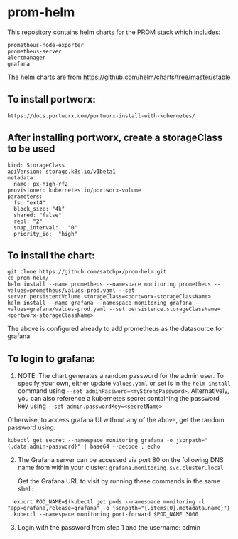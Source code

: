 # prom-helm
This repository contains helm charts for the PROM stack which includes:
```
prometheus-node-exporter
prometheus-server
alertmanager
grafana
```

The helm charts are from https://github.com/helm/charts/tree/master/stable


## To install portworx:
```
https://docs.portworx.com/portworx-install-with-kubernetes/
```

##  After installing portworx, create a storageClass to be used
```
kind: StorageClass
apiVersion: storage.k8s.io/v1beta1
metadata:
  name: px-high-rf2
provisioner: kubernetes.io/portworx-volume
parameters:
  fs: "ext4"
  block_size: "4k"
  shared: "false"
  repl: "2"
  snap_interval:   "0"
  priority_io:  "high"
```

## To install the chart:
```
git clone https://github.com/satchpx/prom-helm.git
cd prom-helm/
helm install --name prometheus --namespace monitoring prometheus --values=prometheus/values-prod.yaml --set server.persistentVolume.storageClass=<portworx-storageClassName>
helm install --name grafana --namespace monitoring grafana --values=grafana/values-prod.yaml --set persistence.storageClassName=<portworx-storageClassName>
```
The above is configured already to add prometheus as the datasource for grafana.

## To login to grafana:
1. NOTE: The chart generates a random password for the admin user. To specify your own, either update `values.yaml` or set is in the `helm install` command using `--set adminPassword=<myStrongPassword>`. Alternatively, you can also reference a kubernetes secret containing the password key using `--set admin.passwordKey=<secretName>`

  Otherwise, to access grafana UI without any of the above, get the random password using:
```
kubectl get secret --namespace monitoring grafana -o jsonpath="{.data.admin-password}" | base64 --decode ; echo
```
2. The Grafana server can be accessed via port 80 on the following DNS name from within your cluster: `grafana.monitoring.svc.cluster.local`

   Get the Grafana URL to visit by running these commands in the same shell:
```
  export POD_NAME=$(kubectl get pods --namespace monitoring -l "app=grafana,release=grafana" -o jsonpath="{.items[0].metadata.name}")
  kubectl --namespace monitoring port-forward $POD_NAME 3000
```
3. Login with the password from step 1 and the username: admin
